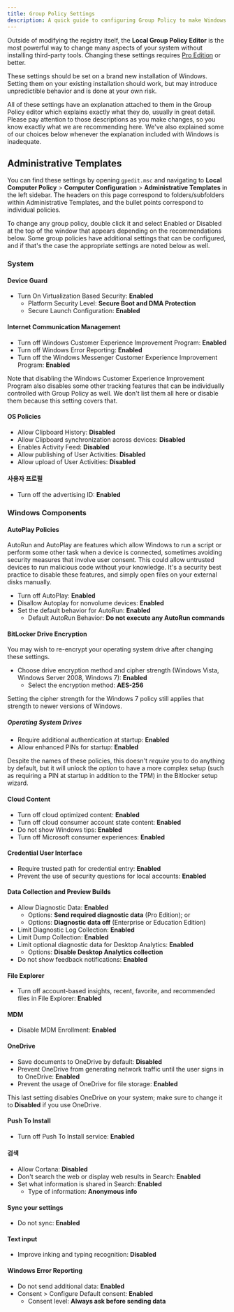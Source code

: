 ```yaml
---
title: Group Policy Settings
description: A quick guide to configuring Group Policy to make Windows a bit more privacy respecting.
---
```


Outside of modifying the registry itself, the **Local Group Policy Editor** is the most powerful way to change many aspects of your system without installing third-party tools. Changing these settings requires [Pro Edition](index.md#windows-editions) or better.

These settings should be set on a brand new installation of Windows. Setting them on your existing installation should work, but may introduce unpredictible behavior and is done at your own risk.

All of these settings have an explanation attached to them in the Group Policy editor which explains exactly what they do, usually in great detail. Please pay attention to those descriptions as you make changes, so you know exactly what we are recommending here. We've also explained some of our choices below whenever the explanation included with Windows is inadequate.

## Administrative Templates

You can find these settings by opening `gpedit.msc` and navigating to **Local Computer Policy** > **Computer Configuration** > **Administrative Templates** in the left sidebar. The headers on this page correspond to folders/subfolders within Administrative Templates, and the bullet points correspond to individual policies.

To change any group policy, double click it and select Enabled or Disabled at the top of the window that appears depending on the recommendations below. Some group policies have additional settings that can be configured, and if that's the case the appropriate settings are noted below as well.

### System

#### Device Guard

- Turn On Virtualization Based Security: **Enabled**
  - Platform Security Level: **Secure Boot and DMA Protection**
  - Secure Launch Configuration: **Enabled**

#### Internet Communication Management

- Turn off Windows Customer Experience Improvement Program: **Enabled**
- Turn off Windows Error Reporting: **Enabled**
- Turn off the Windows Messenger Customer Experience Improvement Program: **Enabled**

Note that disabling the Windows Customer Experience Improvement Program also disables some other tracking features that can be individually controlled with Group Policy as well. We don't list them all here or disable them because this setting covers that.

#### OS Policies

- Allow Clipboard History: **Disabled**
- Allow Clipboard synchronization across devices: **Disabled**
- Enables Activity Feed: **Disabled**
- Allow publishing of User Activities: **Disabled**
- Allow upload of User Activities: **Disabled**

#### 사용자 프로필

- Turn off the advertising ID: **Enabled**

### Windows Components

#### AutoPlay Policies

AutoRun and AutoPlay are features which allow Windows to run a script or perform some other task when a device is connected, sometimes avoiding security measures that involve user consent. This could allow untrusted devices to run malicious code without your knowledge. It's a security best practice to disable these features, and simply open files on your external disks manually.

- Turn off AutoPlay: **Enabled**
- Disallow Autoplay for nonvolume devices: **Enabled**
- Set the default behavior for AutoRun: **Enabled**
  - Default AutoRun Behavior: **Do not execute any AutoRun commands**

#### BitLocker Drive Encryption

You may wish to re-encrypt your operating system drive after changing these settings.

- Choose drive encryption method and cipher strength (Windows Vista, Windows Server 2008, Windows 7): **Enabled**
  - Select the encryption method: **AES-256**

Setting the cipher strength for the Windows 7 policy still applies that strength to newer versions of Windows.

##### Operating System Drives

- Require additional authentication at startup: **Enabled**
- Allow enhanced PINs for startup: **Enabled**

Despite the names of these policies, this doesn't _require_ you to do anything by default, but it will unlock the _option_ to have a more complex setup (such as requiring a PIN at startup in addition to the TPM) in the Bitlocker setup wizard.

#### Cloud Content

- Turn off cloud optimized content: **Enabled**
- Turn off cloud consumer account state content: **Enabled**
- Do not show Windows tips: **Enabled**
- Turn off Microsoft consumer experiences: **Enabled**

#### Credential User Interface

- Require trusted path for credential entry: **Enabled**
- Prevent the use of security questions for local accounts: **Enabled**

#### Data Collection and Preview Builds

- Allow Diagnostic Data: **Enabled**
  - Options: **Send required diagnostic data** (Pro Edition); or
  - Options: **Diagnostic data off** (Enterprise or Education Edition)
- Limit Diagnostic Log Collection: **Enabled**
- Limit Dump Collection: **Enabled**
- Limit optional diagnostic data for Desktop Analytics: **Enabled**
  - Options: **Disable Desktop Analytics collection**
- Do not show feedback notifications: **Enabled**

#### File Explorer

- Turn off account-based insights, recent, favorite, and recommended files in File Explorer: **Enabled**

#### MDM

- Disable MDM Enrollment: **Enabled**

#### OneDrive

- Save documents to OneDrive by default: **Disabled**
- Prevent OneDrive from generating network traffic until the user signs in to OneDrive: **Enabled**
- Prevent the usage of OneDrive for file storage: **Enabled**

This last setting disables OneDrive on your system; make sure to change it to **Disabled** if you use OneDrive.

#### Push To Install

- Turn off Push To Install service: **Enabled**

#### 검색

- Allow Cortana: **Disabled**
- Don't search the web or display web results in Search: **Enabled**
- Set what information is shared in Search: **Enabled**
  - Type of information: **Anonymous info**

#### Sync your settings

- Do not sync: **Enabled**

#### Text input

- Improve inking and typing recognition: **Disabled**

#### Windows Error Reporting

- Do not send additional data: **Enabled**
- Consent > Configure Default consent: **Enabled**
  - Consent level: **Always ask before sending data**
